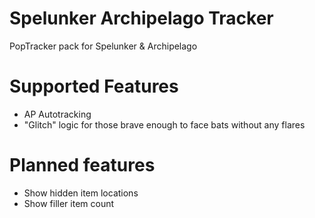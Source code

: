 # Spelunker Archipelago Tracker

PopTracker pack for Spelunker & Archipelago

# Supported Features

- AP Autotracking
- "Glitch" logic for those brave enough to face bats without any flares

# Planned features

- Show hidden item locations
- Show filler item count